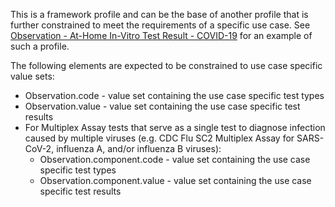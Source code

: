 This is a framework profile and can be the base of another profile that is further constrained to meet the requirements of a specific use case. See [Observation - At-Home In-Vitro Test Result - COVID-19](StructureDefinition-Observation-at-home-in-vitro-test-result-covid.html) for an example of such a profile. 

The following elements are expected to be constrained to use case specific value sets:
* Observation.code - value set containing the use case specific test types
* Observation.value - value set containing the use case specific test results
* For Multiplex Assay tests that serve as a single test to diagnose infection caused by multiple viruses (e.g. CDC Flu SC2 Multiplex Assay for SARS-CoV-2, influenza A, and/or influenza B viruses):
    * Observation.component.code - value set containing the use case specific test types
    * Observation.component.value -  value set containing the use case specific test results